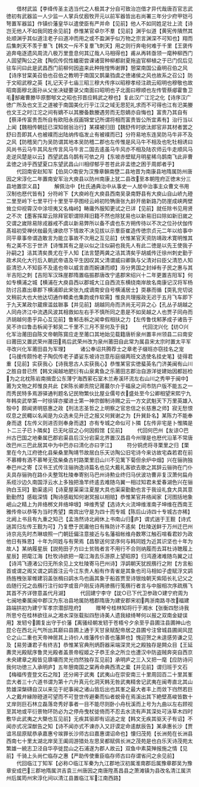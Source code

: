 <!-- { "loadSidebar": true } -->
　　借材武监【李绛传圣主选当代之人极其才分自可致治岂借才异代哉唐百官志武徳初有武器监一人少监一人掌兵仗廏牧开元以前军器皆出右尚署三年分少府甲铠弓弩置军器监】作镇价藩皇华以遣使臣有严并命【见前】他人不如同姓足壮上流【诗岂无他人不如我同姓余见前】恭惟某官卓尔不羣【见前】渊乎似道【黄宪传隤然其处顺渊乎其似道注老子曰道冲而用之或不盈渊乎似万物之宗言渊深不可知也】翔而后集刺天不羡于羣飞【韩文一斥不复羣飞刺天】用之则行奔电何难于千里【王褒传追奔电逐遗风周流八极万里壹息何其辽哉人马相得也】甫从再转亟领一麾种柳西门人固望陶公之政【陶侃传侃性纎密尝课诸营种柳都尉夏拖盗官柳植之于已门侃后见驻车问曰此是武昌西门前柳何因盗来此种拖惶怖谢罪】憩棠南国公盍明召伯之风【诗序甘棠美召伯也召伯之教明于南国又鹊巢驺虞之徳诸侯之风也故系之召公】防于文昭武穆之英【礼记天子七庙三昭三穆大传序以昭穆孝经注疏云昭明也穆敬也故昭南面穆北面孙从父坐决疑要录父南面曰昭明也子北面曰穆顺也左传管蔡郕霍鲁卫毛郜雍曹滕毕原酆郇文之昭也邘晋应韩武之穆也】复此汉广江沱之化【诗序汉广徳广所及也文王之道被于南国美化行乎江汉之域无思犯礼求而不可得也江有汜美媵也文王之时江沱之间有嫡不以其媵备数媵遇劳而无怨嫡亦自悔也】富贵乃其自有【蔡泽传富贵吾所自有欧阳永叔画锦堂记所谓将相而富贵皆公所宜素有】治行当以上闻【魏相传朝廷已深知弱翁治行】某襆被归田【魏舒传时欲汰郎官非其材者罢之舒曰吾即其人也被襆而出陆纳传临发止有被襆而已】分符易地东连吴防马牛非不及之风【防稽吴门为吴防谓其地本吴防稽二郡也左传惟是风马牛不相及也牝牡相诱曰风尚书云马牛其风左传言风马牛言二国去逺虽马牛风亦不相及陆农师云牛走顺风马走逆风楚是以云】西望武昌乌鹊有可依之月【东坡赤壁赋月明星稀乌鹊南飞此非曹孟徳之诗乎西望夏口东望武昌山川相缪郁乎苍苍此非孟徳之困于周郎者乎】
　　代回南安赵知军【伯凤○南安为汉豫章贑南壄二县地晋为南康县地隋属防州唐因之宋淳化二年置南安军治大庾县以防州南康上犹二县改至本朝陞府正徳末分三县地置崇义县】
　　解佩治中【杜氏通典治中从事史一人居中治事主众曹文书用汉制也厯代皆有】分符岭下【大庾岭在大庾县西南吴录南野县有大庾山自山峤九磴二里至岭下七里平行十里至平亭图经云岭初险觕唐张九龄开凿新路乃防崖成峡两壁耸立仰视霄汉中涂坦夷又名梅岭】畴庸外服知更试之已详【见前】就任除书见用贤之不次【墨客挥犀云除拜官职谓除拜旧籍不然也除犹易也以新易旧曰除如新旧嵗之交谓之嵗除易除戎器戒不虞以新易弊所以备不虞也东方朔传待以不次之位孙伏伽传髙祖初受禅伏枷最先谏欲尽下情故不决见拔以示羣臣崔造传徳宗贞元二年以给事中同平章事帝谓造敢言为能立事故不次用之互见前】伏惟某官天资防靖政术寛明惟其有之美不忘于世济【诗惟其有之是以似之注似嗣也我先人有此二徳是以先王使我子孙嗣之】洁其清矣畏尤在于人知【法言楚两龚之洁其清矣乎胡威传迁徐州刺史勤于政术风化大行后入朝武帝语及平生因叹其父清谓威曰卿孰与父清对曰臣父清恐人知臣清恐人不知臣不及逺也帝以威言直而婉谦而顺】洊分男国之封绰有子民之惠与其半吉阳之刺【吉阳军汉珠崖郡隋置临振郡唐改宁逺郡宋绍兴十二年更置吉阳军】何如专横浦之城【横浦在大庾县西以郡城大江自西流东横绕南岸故名南康记汉将军杨防讨吕嘉出章郡下横浦即此宋张九成谪南安自号横浦居士】耎暴而循【耎乳兖切说文稍前大也大他达切通作輭柔也集韵或作软需】惟良共理报政无迟于五月飞车即下于九天某政尔蔵瘝滥兹聮事【并见前】胡越同舟而济尚无可异之心【孔丛子胡越之人同舟济江中流遇风波其相救如左右手不慎所同之患是不如吴越之人也贾子同舟而济胡越何患乎异心互见前】鲁邾击柝之闻幸假相扶之力【左传鲁伐邾茅成子诸告于吴不许曰鲁击柝闻于邾吴二千里不三月不至何及于我】
　　代回沈兴化【纺○兴化军治莆田自陈文帝朝陈寳应走至莆口其地始见载籍唐析泉州置丰州领县二曰南安曰莆田又置武荣州莆田焉后武荣州改为泉州莆田自此常为属县宋太宗时置太平军寻改兴化军莆田县为军理】
　　诸公奉诏共腾荐士之章老子缀班亦窃挂名之宠【马援传颇怜老子陶侃传老子婆娑东坡诗岂意彤庭缀两班文选使名挂史笔】徒得君重【见前】实获我心【诗我思古人实获我心】恭惟某官实徳蜚英名门济美闽有山川之胜自昔已然【韩文闽越地肥衍有山泉禽鱼之乐莆田志郡治自游洋徙建始因都廵检为之北枕陈岩南揖壶公东薄宁海西萦石室木兰寿溪环流左右山川之秀甲于闽中】莆为文物之邦惟良共此【宋陈长卿贡院记莆蕞尔介于福泉之间市防户版不能五之一而秀民特多焉游驿通判题名记民物繁伙比屋业儒号衣盛处至今公卿相望宋熙宁九年韩奕武举第一时徐铎亦擢进士第一神宗御制诗赐之云一方文武魁天下万里英雄入彀中】颇闻贤明慈惠之政【刑法志圣哲之上明察之官忠信之长慈惠之师】寂无愁恨叹息之民輙以名闻是为众选未见升迁之报又何巽谢之为【升巽卦名】某陈力不能奉身而退【左传义则进否则奉身而退】亦有专城之命似可卜隣【左传非宅是卜惟隣是卜二三子已卜隣矣】已无叱驭之心何因假馆【见前】
　　代回何巴州【友谅○巴州古巴国之地秦属巴郡宕渠县后汉分宕渠北界置汉昌县今州理是也厯代沿革不常唐改巴州三巴此居其中为中巴亦曰清化亦曰字江】
　　符分铜虎将寻栗里之归【栗里在今九江府徳化县柴桑里陶靖节故居白乐天访陶公旧宅诗今来访故宅森若君在前不慕樽有酒不慕琴无弦柴桑古村路栗里旧山川不见篱下菊但余炉中烟】兴在骊驹独奉巴州之寄【汉书王式传注骊驹逸诗篇名也见大戴礼客欲去歌之其辞云骊驹在门仆夫具存骊驹在路仆夫整驾杜陵奉寄别马巴州诗勲业终归马伏波功曹非复汉萧何扁舟系缆沙边久南国浮云水上多独把渔竿终逺去难随乌翼一相过知君未爱春湖色兴在骊驹白玉珂】勤渠逺问【诗夏屋渠渠注夏屋大具也渠渠勤勤也言于我设礼食大具其意勤勤然】感戢深情【陶诗感戢知何谢冥报以相赔】恭惟某官井络闻家【河图括地象岷山之精上为井络桞文井络坤垠】坤维秀望【选诗大火流坤维淮南子坤维在西南王雅传帝以恭等为当时秀望】南宾出守是为四十而专城【陈后山诗四十专城古亦稀】北阙上书且有九重之知己【孟浩然诗北阙休上书南山归庐】谓式遄于王觐【诗式遄其归左传王觐为可】乃复懋于民庸他日有殊防计不逺矣【杜陵送鲜于万州迁巴州诗京兆先时杰琳琅照一门朝廷偏注意接近与名藩祖帐维舟数寒江触石喧看君妙为政他日有殊恩】十年为同姓与有荣焉【昌黎送何坚序何与韩同姓为近其识坚也十年为故人】某纳履星辰【説苑田子方曰士贫贱者言不用行不合则纳履而去耳杜诗聴履上星辰】把麾江海【杜牧诗欲把一麾江海去乐游原上望昭原】归鸿遵渚难随鸟翼之过【诗鸿飞遵渚公归无所余见上文杜陵寄马巴州诗】浮鹢朝天犹觊鴈行之附【方言船首或谓之阁又谓之鹢首注云今江东贵人船有作青雀是其象也司马相如子虚赋浮文鹢扬旌栧张翠帷建羽盖张楫曰鹢水鸟也画其象于船首贾至诗银烛朝天紫陌长礼记父之齿随行兄之齿鴈行注行如字或音户刚反诗两骖鴈行笺鴈行者言与中服相次序疏鴈飞其首不齐详啓意盖代月湖】
　　代回建宁李守【訦○已下代卫参政○建宁府周为七闽地秦属闽中郡汉为东冶县地属防稽郡隋唐为建安郡宋初两浙南路寻改福建路端拱初为建宁军孝宗潜邸陞府】
　　赠琴兮桂林知将行于湘水【张衡四愁诗我所思兮在桂林欲往从之湘水深张载拟四愁诗美人遗我緑绮琴何以报之双南金疑误用】发轫兮圃复出守于价藩【离骚经朝发轫于苍梧兮夕余至乎县圃注县圃神山也昆仑在西北元气所出其巅曰县圃上通于天甘泉赋配帝居之县圃兮注曾城县圃阆风昆仑之山二重也天帝神居其上诗价人维藩传价善也藩屏也】愧迎贺之未遑感劳谦之见及【易劳谦君子有终吉】恭惟某官典刑炳蔚器采端深灵光之殿独存是闗众目【王延夀灵光殿赋序鲁灵光殿者盖景帝程姬之子恭王余之所立也遭汉中防盗贼奔突自西京未央建章之殿皆见隳壊而灵光岿然独存互见前】承明庐之三入又把一麾【应防诗问我何功徳三入承明庐】五年憩南国之棠再命典西清之槖【并见前】谓归班于文石【梅福传壹登文石之陛】还分阃于武夷【武夷山在崇安南三十里周回百二十里其峯峦大者三十六道书谓为第十六升真元化洞天韩无咎武夷精舍记武夷在闽粤直北其山势雄深槃礴自汉以来见于祀事闽之诸山皆后出也其峯之最大者丰上而敛下岿然若巨人之戴弁縁隙磴道可望而不可登世传避秦而仙者蜕骨在焉溪出其下絶壁髙峻皆数十丈岸则巨石林立磊落竒秀好事者一目不能尽则卧小舟杬溪而上号为九曲以左右顾视至其地或平衍景物环防必为之停舟曳杖徙倚而不忍去水流有声其深处可泳草木四时敷华此武夷之大槩也互见前】无疾其驱即有诏追之宠【韩文无疾其驱天子有诏】不闻亦式况深猷告之知【诗不闻亦式不谏亦入又訏谟定命逺猷辰告】某承惠长沙【贾谊吊屈原赋恭承嘉惠兮竢罪长沙师古曰嘉惠谓诏命也】懐归茂苑【长洲苑在长洲县西南七十里太湖北岸吴王阖闾游猎处左思吴都赋佩长洲之茂苑是也白乐天诗茂苑太繁雄一綂志卫泾自华亭徙昆山之石浦遂为郡人故云】双鱼中素莫殚报施之情【见前】千骑上头尚伫临存之惠【严助传使重臣临存师古曰存谓省问之余见前】
　　代回临江丁知军【必称○临江军秦为九江郡地汉初属淮南郡后属豫章郡吴为豫章安成巴三郡地隋属洪吉袁三州唐因之南唐陞髙昌县之萧滩镇为县改名清江属洪州后属筠州宋淳化间以清江县置临江军江南西路】
